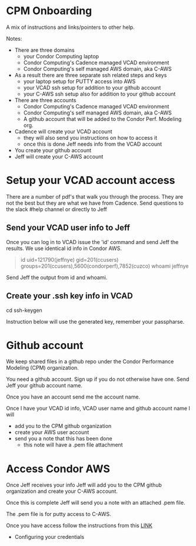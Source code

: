 # CPM Onboarding

A mix of instructions and links/pointers to other help.

Notes:
  - There are three domains
    - your Condor Computing laptop
    - Condor Computing's Cadence managed VCAD environment
    - Condor Computing's self managed AWS domain, aka C-AWS
  - As a result there are three separate ssh related steps and keys
    - your laptop setup for PUTTY access into AWS
    - your VCAD ssh setup for addition to your github account
    - your C-AWS ssh setup also for addition to your github account
  - There are three accounts
    - Condor Computing's Cadence managed VCAD environment
    - Condor Computing's self managed AWS domain, aka C-AWS
    - A github account that will be added to the Condor Perf. Modeling org.
  - Cadence will create your VCAD account
    - they will also send you instructions on how to access it
    - once this is done Jeff needs info from the VCAD account
  - You create your github account
  - Jeff will create your C-AWS account 

# Setup your VCAD account access

There are a number of pdf's that walk you through the process. They are
not the best but they are what we have from Cadence. Send questions to the 
slack #help channel or directly to Jeff

## Send your VCAD user info to Jeff

Once you can log in to VCAD issue the 'id' command and send Jeff the results. 
We use identical id info in Condor AWS.

> id
> uid=121790(jeffnye) gid=201(ccusers) groups=201(ccusers),5600(condorperf),7852(cuzco)
> whoami
> jeffnye

Send Jeff the output from id and whoami. 

## Create your .ssh key info in VCAD
cd
ssh-keygen
<passphrase>
<passphrase>

Instruction below will use the generated key, remember your passpharse.

# Github account

We keep shared files in a github repo under the Condor Performance Modeling
(CPM) organization.

You need a github account. Sign up if you do not otherwise have one. Send Jeff 
your github account name.

Once you have an account send me the account name.

Once I have your VCAD id info, VCAD user name and github account name I will

  - add you to the CPM github organization
  - create your AWS user account 
  - send you a note that this has been done 
      - this note will have a .pem file attachment

# Access Condor AWS 

Once Jeff receives your info Jeff will add you to the CPM github organization 
and create your C-AWS account.

Once this is complete Jeff will send you a note with an attached .pem file.

The .pem file is for putty access to C-AWS.

Once you have access follow the instructions from this [LINK](#https://github.com/Condor-Performance-Modeling/how-to/blob/main/AWS.md)

  - Configuring your credentials

